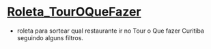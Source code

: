 ﻿# [Roleta_TourOQueFazer](https://jessica-pimentel.github.io/Roleta_TourOQueFazer/)

- roleta para sortear qual restaurante ir no Tour o Que fazer Curitiba seguindo alguns filtros.